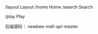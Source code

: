 

/layout
    Layout
        /home
            Home
        /search
            Search

/play
    Play

后端源码：
newbee-mall-api-master


